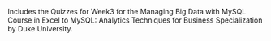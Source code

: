 Includes the Quizzes for Week3 for the Managing Big Data with MySQL Course in Excel to MySQL: Analytics Techniques for Business Specialization by Duke University.
